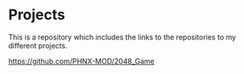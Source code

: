 # Projects
This is a repository which includes the links to the repositories to my different projects.


https://github.com/PHNX-MOD/2048_Game
